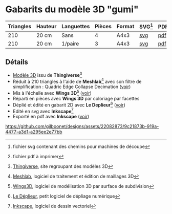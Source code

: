 # Gabarits du modèle 3D "gumi"
|Triangles|Hauteur|Languettes|Pièces|Format|SVG[^6]|PDF[^7]|
|---|---|---|---|---|---|---|
|210|20 cm|Sans|4|A4x3|[svg](https://github.com/gilboonet/designs/blob/master/2023/gumi/gumi210_H20_A4x3.svg)|[pdf](https://github.com/gilboonet/designs/blob/master/2023/gumi/gumi210_H20_A4x3.pdf)|
|210|20 cm|1/paire|3|A4x3|[svg](https://github.com/gilboonet/designs/blob/master/2023/gumi/gumi210_H20b_lang_A3x3.svg)|[pdf](https://github.com/gilboonet/designs/blob/master/2023/gumi/gumi210_H20b_lang_A3x3.pdf)|

## Détails
- [Modèle 3D](https://www.thingiverse.com/thing:233643) issu de **Thingiverse**[^1]
- Réduit à 210 triangles à l'aide de **Meshlab**[^2] avec son filtre de simplification : Quadric Edge Collapse Decimation ([voir](https://youtu.be/1irJLnVSnrk))
- Mis à l'échelle avec **Wings 3D**[^3] ([voir](https://youtu.be/vKRSdvvuxDQ))
- Réparti en pièces avec **Wings 3D** par coloriage par facettes
- Déplié et édité en gabarit 2D avec **Le Deplieur**[^4] ([voir](https://youtu.be/GMdUE3Vu98w))
- Edité en svg avec **Inkscape**[^5]
- Exporté en pdf avec **Inkscape** ([voir](https://www.youtube.com/watch?v=tLdg9i932-I))
[^1]:[Thingiverse](https://www.thingiverse.com), site regroupant des modèles 3D
[^2]:[Meshlab](https://www.meshlab.net/), logiciel de traitement et édition de maillages 3D
[^3]:[Wings3D](http://www.wings3d.com/), logiciel de modélisation 3D par surface de subdivision
[^4]:[Le Déplieur](https://gilboonet.github.io/deplieur/UI1.html), petit logiciel de dépliage numérique
[^5]:[Inkscape](https://inkscape.org/fr/), logiciel de dessin vectoriel
[^6]:fichier svg contenant des chemins pour machines de découpe
[^7]:fichier pdf à imprimer

https://github.com/gilboonet/designs/assets/22082873/9c21873b-919a-4477-a3d1-a295ee2e77bb

